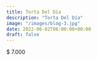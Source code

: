 ```yaml
---
title: Torta Del Día
description: "Torta Del Día"
image: "/images/blog-3.jpg"
date: 2022-06-02T06:00:00+00:00
draft: false
---
```


$ 7.000
